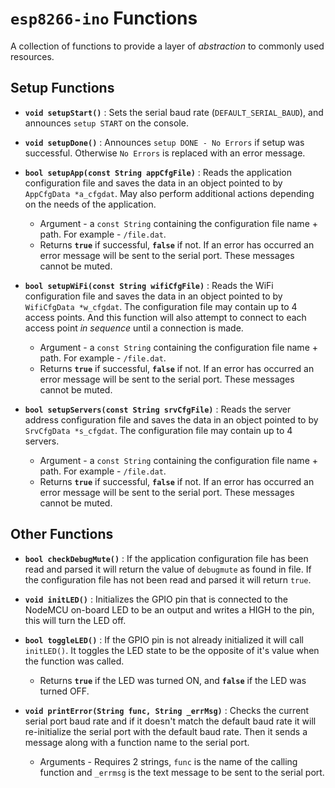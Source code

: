 # `esp8266-ino` Functions

A collection of functions to provide a layer of *abstraction* to commonly used resources.

## Setup Functions

* **`void setupStart()`** : Sets the serial baud rate (`DEFAULT_SERIAL_BAUD`), and announces `setup START` on the console.
* **`void setupDone()`** : Announces `setup DONE - No Errors` if setup was successful. Otherwise `No Errors` is replaced with an error message.

* **`bool setupApp(const String appCfgFile)`** : Reads the application configuration file and saves the data in an object pointed to by `AppCfgData *a_cfgdat`. May also perform additional actions depending on the needs of the application.
    * Argument - a `const String` containing the configuration file name + path. For example - `/file.dat`. 
    * Returns **`true`** if successful, **`false`** if not. If an error has occurred an error message will be sent to the serial port. These messages cannot be muted.
 
* **`bool setupWiFi(const String wifiCfgFile)`** : Reads the WiFi configuration file and saves the data in an object pointed to by `WifiCfgData *w_cfgdat`. The configuration file may contain up to 4 access points. And this function will also attempt to connect to each access point *in sequence* until a connection is made.
    * Argument - a `const String` containing the configuration file name + path. For example - `/file.dat`. 
    * Returns **`true`** if successful, **`false`** if not. If an error has occurred an error message will be sent to the serial port. These messages cannot be muted.

* **`bool setupServers(const String srvCfgFile)`** : Reads the server address configuration file and saves the data in an object pointed to by `SrvCfgData *s_cfgdat`. The configuration file may contain up to 4 servers. 
    * Argument - a `const String` containing the configuration file name + path. For example - `/file.dat`. 
    * Returns **`true`** if successful, **`false`** if not. If an error has occurred an error message will be sent to the serial port. These messages cannot be muted.

## Other Functions

* **`bool checkDebugMute()`** : If the application configuration file has been read and parsed it will return the value of `debugmute` as found in file. If the configuration file has not been read and parsed it will return `true`.

* **`void initLED()`** : Initializes the GPIO pin that is connected to the NodeMCU on-board LED to be an output and writes a HIGH to the pin, this will turn the LED off.

* **`bool toggleLED()`** : If the GPIO pin is not already initialized it will call `initLED()`. It toggles the LED state to be the opposite of it's value when the function was called.
    * Returns **`true`** if the LED was turned ON, and  **`false`** if the LED was turned OFF.

* **`void printError(String func, String _errMsg)`** : Checks the current serial port baud rate and if it doesn't match the default baud rate it will re-initialize the serial port with the default baud rate. Then it sends a message along with a function name to the serial port.
    * Arguments - Requires 2 strings, `func` is the name of the calling function and `_errmsg` is the text message to be sent to the serial port. 

